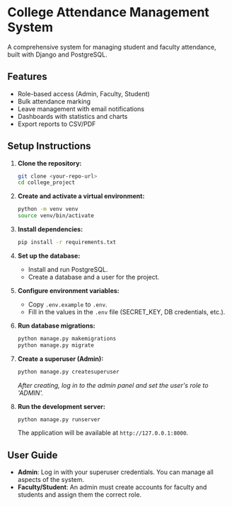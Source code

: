 # College Attendance Management System

A comprehensive system for managing student and faculty attendance, built with Django and PostgreSQL.

## Features

-   Role-based access (Admin, Faculty, Student)
-   Bulk attendance marking
-   Leave management with email notifications
-   Dashboards with statistics and charts
-   Export reports to CSV/PDF

## Setup Instructions

1.  **Clone the repository:**
    ```bash
    git clone <your-repo-url>
    cd college_project
    ```

2.  **Create and activate a virtual environment:**
    ```bash
    python -m venv venv
    source venv/bin/activate
    ```

3.  **Install dependencies:**
    ```bash
    pip install -r requirements.txt
    ```

4.  **Set up the database:**
    -   Install and run PostgreSQL.
    -   Create a database and a user for the project.

5.  **Configure environment variables:**
    -   Copy `.env.example` to `.env`.
    -   Fill in the values in the `.env` file (SECRET_KEY, DB credentials, etc.).

6.  **Run database migrations:**
    ```bash
    python manage.py makemigrations
    python manage.py migrate
    ```
    
7.  **Create a superuser (Admin):**
    ```bash
    python manage.py createsuperuser
    ```
    *After creating, log in to the admin panel and set the user's role to 'ADMIN'.*

8.  **Run the development server:**
    ```bash
    python manage.py runserver
    ```
    The application will be available at `http://127.0.0.1:8000`.

## User Guide

-   **Admin**: Log in with your superuser credentials. You can manage all aspects of the system.
-   **Faculty/Student**: An admin must create accounts for faculty and students and assign them the correct role.